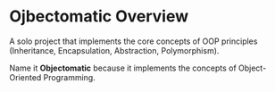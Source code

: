 # Ojbectomatic Overview

A solo project that implements the core concepts of OOP principles (Inheritance, Encapsulation, Abstraction, Polymorphism). 

Name it **Objectomatic** because it implements the concepts of Object-Oriented Programming. 

